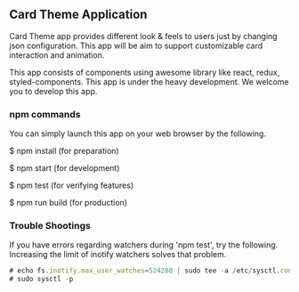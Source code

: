 ## Card Theme Application
Card Theme app provides different look & feels to users just by changing json configuration.
This app will be aim to support customizable card interaction and animation.

This app consists of components using awesome library like react, redux, styled-components.
This app is under the heavy development.
We welcome you to develop this app.

### npm commands
You can simply launch this app on your web browser by the following.

$ npm install (for preparation)

$ npm start (for development)

$ npm test (for verifying features)

$ npm run build (for production)

### Trouble Shootings
If you have errors regarding watchers during 'npm test', try the following.
Increasing the limit of inotify watchers solves that problem.

```js
# echo fs.inotify.max_user_watches=524288 | sudo tee -a /etc/sysctl.conf
# sudo sysctl -p
```
